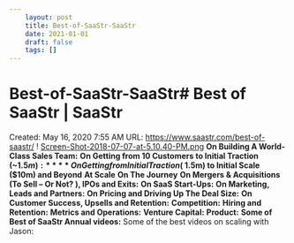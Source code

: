 ```yaml
---
 	layout: post
 	title: Best-of-SaaStr-SaaStr
 	date: 2021-01-01
 	draft: false
 	tags: []
---
```


# Best-of-SaaStr-SaaStr# Best of SaaStr | SaaStr
Created: May 16, 2020 7:55 AM
URL: https://www.saastr.com/best-of-saastr/
!
[Screen-Shot-2018-07-07-at-5.10.40-PM.png](Best%20of%20SaaStr%20SaaStr%20264f220a259b4ecea923b56d23fd21b2/Screen-Shot-2018-07-07-at-5.10.40-PM.png)
**On Building A World-Class Sales Team:**
**On Getting from 10 Customers to Initial Traction (~$1.5m):**
**On Getting from Initial Traction (~$1.5m) to Initial Scale ($10m) and Beyond**
**At Scale**
**On The Journey**
**On Mergers & Acquisitions (To Sell – Or Not?
), IPOs and Exits:**
**On SaaS Start-Ups:**
**On Marketing, Leads and Partners:**
**On Pricing and Driving Up The Deal Size:**
**On Customer Success, Upsells and Retention:**
**Competition:**
**Hiring and Retention:**
**Metrics and Operations:**
**Venture Capital:**
**Product:**
**Some of Best of SaaStr Annual videos:**
Some of the best videos on scaling with Jason:
